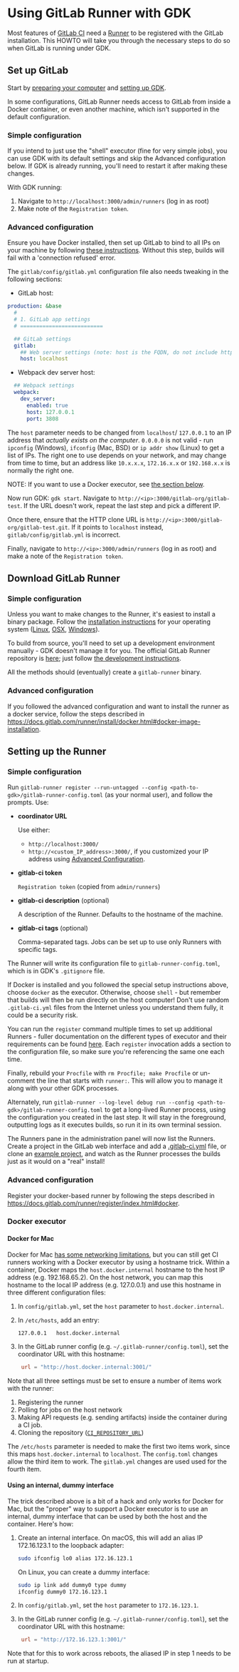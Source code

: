 # Using GitLab Runner with GDK

Most features of [GitLab CI](http://docs.gitlab.com/ce/ci/) need a
[Runner](http://docs.gitlab.com/ce/ci/runners/README.html) to be registered with
the GitLab installation. This HOWTO will take you through the necessary steps to
do so when GitLab is running under GDK.

## Set up GitLab

Start by [preparing your computer](../prepare.md) and
[setting up GDK](../set-up-gdk.md).

In some configurations, GitLab Runner needs access to GitLab from inside a
Docker container, or even another machine, which isn't supported in the default
configuration.

### Simple configuration

If you intend to just use the "shell" executor (fine for very
simple jobs), you can use GDK with its default settings and skip the Advanced
configuration below. If GDK is already running, you'll need to restart it after making
these changes.

With GDK running:

1. Navigate to `http://localhost:3000/admin/runners` (log in as root)
1. Make note of the `Registration token`.

### Advanced configuration

Ensure you have Docker installed, then set up GitLab to bind to all
IPs on your machine by following [these instructions](local_network.md).
Without this step, builds will fail with a 'connection refused' error.

The `gitlab/config/gitlab.yml` configuration file also needs tweaking in the following sections:

 - GitLab host:

```yaml
production: &base
  #
  # 1. GitLab app settings
  # ==========================

  ## GitLab settings
  gitlab:
    ## Web server settings (note: host is the FQDN, do not include http://)
    host: localhost
```

 - Webpack dev server host:

```yaml
  ## Webpack settings
  webpack:
    dev_server:
      enabled: true
      host: 127.0.0.1
      port: 3808
```

The `host` parameter needs to be changed from `localhost`/ `127.0.0.1` to an IP address that
*actually exists on the computer*. `0.0.0.0` is not valid - run `ipconfig`
(Windows), `ifconfig` (Mac, BSD) or `ip addr show` (Linux) to get a list of IPs.
The right one to use depends on your network, and may change from time to time,
but an address like `10.x.x.x`, `172.16.x.x` or `192.168.x.x` is normally the
right one.

NOTE: If you want to use a Docker executor, see [the section
below](#docker-executor).

Now run GDK: `gdk start`. Navigate to `http://<ip>:3000/gitlab-org/gitlab-test`.
If the URL doesn't work, repeat the last step and pick a different IP.

Once there, ensure that the HTTP clone URL is `http://<ip>:3000/gitlab-org/gitlab-test.git`.
If it points to `localhost` instead, `gitlab/config/gitlab.yml` is incorrect.

Finally, navigate to `http://<ip>:3000/admin/runners` (log in as root) and make
a note of the `Registration token`.

## Download GitLab Runner

### Simple configuration

Unless you want to make changes to the Runner, it's easiest to install a binary
package. Follow the
[installation instructions](https://docs.gitlab.com/runner/install/)
for your operating system
([Linux](https://docs.gitlab.com/runner/install/linux-repository.html),
[OSX](https://docs.gitlab.com/runner/install/osx.html),
[Windows](https://docs.gitlab.com/runner/install/windows.html)).

To build from source, you'll need to set up a development environment manually -
GDK doesn't manage it for you. The official GitLab Runner repository is
[here](https://gitlab.com/gitlab-org/gitlab-runner); just follow
[the development instructions](https://docs.gitlab.com/runner/development/).

All the methods should (eventually) create a `gitlab-runner` binary.

### Advanced configuration

If you followed the advanced configuration and want to install the runner as a docker service, follow the steps described in <https://docs.gitlab.com/runner/install/docker.html#docker-image-installation>.

## Setting up the Runner

### Simple configuration

Run `gitlab-runner register --run-untagged --config <path-to-gdk>/gitlab-runner-config.toml`
(as your normal user), and follow the prompts. Use:

- **coordinator URL**

  Use either:

  - `http://localhost:3000/`
  - `http://<custom_IP_address>:3000/`, if you customized your IP address using
    [Advanced Configuration](#advanced-configuration).
- **gitlab-ci token**

  `Registration token` (copied from `admin/runners`)
- **gitlab-ci description** (optional)

  A description of the Runner. Defaults to the hostname of the machine.
- **gitlab-ci tags** (optional)

  Comma-separated tags. Jobs can be set up to use only Runners with specific tags.

The Runner will write its configuration file to `gitlab-runner-config.toml`,
which is in GDK's `.gitignore` file.

If Docker is installed and you followed the special setup instructions above,
choose `docker` as the executor. Otherwise, choose `shell` - but remember that
builds will then be run directly on the host computer! Don't use random
`.gitlab-ci.yml` files from the Internet unless you understand them fully, it
could be a security risk.

You can run the `register` command multiple times to set up additional Runners -
fuller documentation on the different types of executor and their requirements
can be found [here](https://docs.gitlab.com/runner/executors/).
Each `register` invocation adds a section to the configuration file, so make
sure you're referencing the same one each time.

Finally, rebuild your `Procfile` with `rm Procfile; make Procfile` or un-comment
the line that starts with `runner:`. This will allow you to manage it along with
your other GDK processes.

Alternately, run `gitlab-runner --log-level debug run --config <path-to-gdk>/gitlab-runner-config.toml`
to get a long-lived Runner process, using the configuration you created in the
last step. It will stay in the foreground, outputting logs as it executes
builds, so run it in its own terminal session.

The Runners pane in the administration panel will now list the Runners. Create a
project in the GitLab web interface and add a
[.gitlab-ci.yml](https://docs.gitlab.com/ce/ci/examples/) file,
or clone an [example project](https://gitlab.com/groups/gitlab-examples), and
watch as the Runner processes the builds just as it would on a "real" install!

### Advanced configuration

Register your docker-based runner by following the steps described in <https://docs.gitlab.com/runner/register/index.html#docker>.

### Docker executor

#### Docker for Mac

Docker for Mac [has some networking
limitations](https://docs.docker.com/docker-for-mac/networking/), but
you can still get CI runners working with a Docker executor by using a
hostname trick. Within a container, Docker maps the
`host.docker.internal` hostname to the host IP address
(e.g. 192.168.65.2). On the host network, you can map this hostname to
the local IP address (e.g. 127.0.0.1) and use this hostname in three
different configuration files:

1. In `config/gitlab.yml`, set the `host` parameter to `host.docker.internal`.
1. In `/etc/hosts`, add an entry:

   ```
   127.0.0.1   host.docker.internal
   ```

1. In the GitLab runner config (e.g. `~/.gitlab-runner/config.toml`), set the coordinator
   URL with this hostname:

   ```toml
    url = "http://host.docker.internal:3001/"
   ```

Note that all three settings must be set to ensure a number of items
work with the runner:

1. Registering the runner
1. Polling for jobs on the host network
1. Making API requests (e.g. sending artifacts) inside the container during a CI job.
1. Cloning the repository ([`CI_REPOSITORY_URL`](https://docs.gitlab.com/ee/ci/variables/predefined_variables.html))

The `/etc/hosts` parameter is needed to make the first two items work,
since this maps `host.docker.internal` to `localhost`. The `config.toml`
changes allow the third item to work. The `gitlab.yml` changes are used
used for the fourth item.

#### Using an internal, dummy interface

The trick described above is a bit of a hack and only works for Docker
for Mac, but the "proper" way to support a Docker executor is to use an
internal, dummy interface that can be used by both the host and the
container.  Here's how:

1. Create an internal interface. On macOS, this will add an alias IP
   172.16.123.1 to the loopback adapter:

    ```sh
    sudo ifconfig lo0 alias 172.16.123.1
    ```

    On Linux, you can create a dummy interface:

    ```sh
    sudo ip link add dummy0 type dummy
    ifconfig dummy0 172.16.123.1
    ```

1. In `config/gitlab.yml`, set the `host` parameter to `172.16.123.1`.

1. In the GitLab runner config (e.g. `~/.gitlab-runner/config.toml`), set the coordinator
   URL with this hostname:

   ```toml
    url = "http://172.16.123.1:3001/"
   ```

Note that for this to work across reboots, the aliased IP in step 1 needs to be run
at startup.
